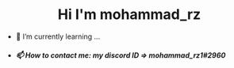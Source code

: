 <h1 align="center" >Hi I'm mohammad_rz</h1>

- 🌱 I’m currently learning ...
- <h4><i>📫 How to contact me: my discord ID => mohammad_rz1#2960</i></h4>
